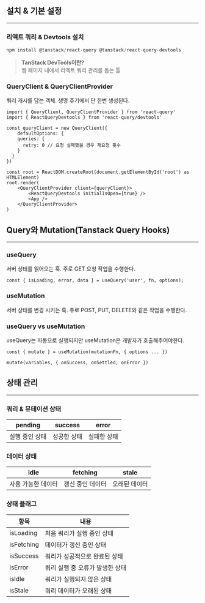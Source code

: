 ## 설치 & 기본 설정

---
### 리엑트 쿼리 & Devtools 설치
```JavaScript
npm install @tanstack/react-query @tanstack/react-query-devtools
```

> **TanStack DevTools이란?**  
> 웹 페이지 내에서 리엑트 쿼리 관리를 돕는 툴   

### QueryClient & QueryClientProvider
쿼리 캐시를 담는 객체.
생명 주기에서 단 한번 생성된다.

```JSX
import { QueryClient, QueryClientProvider } from 'react-query'
import { ReactQueryDevtools } from 'react-query/devtools'

const queryClient = new QueryClient({
    defaultOptions: {
    queries: {
      retry: 0 // 요청 실패했을 경우 재요청 횟수
    }
  }
})

const root = ReactDOM.createRoot(document.getElementById('root') as HTMLElement)
root.render(
	<QueryClientProvider client={queryClient}>
		<ReactQueryDevtools initialIsOpen={true} />
		<App />
	</QueryClientProvider>
)
```

## Query와 Mutation(Tanstack Query Hooks)
---
### useQuery
서버 상태를 읽어오는 훅. 
주로 GET 요청 작업을 수행한다.

```JSX
const { isLoading, error, data } = useQuery('user', fn, options);
```
### useMutation
서버 상태를 변경 시키는 훅.
주로 POST, PUT, DELETE와 같은 작업을 수행한다.

### useQuery vs useMutation
useQuery는 자동으로 실행되지만 useMutation은 개발자가 호출해주어야한다. 

```JSX
const { mutate } = useMutation(mutationFn, { options ... })

mutate(variables, { onSuccess, onSettled, onError })
```

## 상태 관리
---
### 쿼리 & 뮤테이션 상태

| pending  | success | error  |
| -------- | ------- | ------ |
| 실행 중인 상태 | 성공한 상태  | 실패한 상태 |

### 데이터 상태

| idle       | fetching  | stale   |
| ---------- | --------- | ------- |
| 사용 가능한 데이터 | 갱신 중인 데이터 | 오래된 데이터 |

### 상태 플래그

| 항목         | 내용                 |
| ---------- | ------------------ |
| isLoading  | 처음 쿼리가 실행 중인 상태    |
| isFetching | 데이터가 갱신 중인 상태      |
| isSuccess  | 쿼리가 성공적으로 완료된 상태   |
| isError    | 쿼리 실행 중 오류가 발생한 상태 |
| isIdle     | 쿼리가 실행되지 않은 상태     |
| isStale    | 쿼리 데이터가 오래된 상태     |
